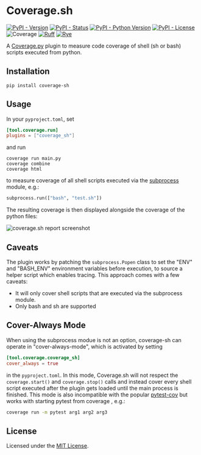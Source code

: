 # Coverage.sh

[![PyPI - Version](https://img.shields.io/pypi/v/coverage-sh?color=blue)](https://pypi.org/project/coverage-sh/)
[![PyPI - Status](https://img.shields.io/pypi/status/coverage-sh)](https://github.com/lackhove/coverage-sh/blob/main/pyproject.toml)
[![PyPI - Python Version](https://img.shields.io/pypi/pyversions/coverage-sh)](https://github.com/lackhove/coverage-sh/blob/main/pyproject.toml)
[![PyPI - License](https://img.shields.io/pypi/l/coverage-sh)](https://github.com/lackhove/coverage-sh/blob/main/LICENSE.txt)
![Coverage](https://img.shields.io/endpoint?url=https://gist.githubusercontent.com/lackhove/f16009049fe5091e6d750a7bb7b4d68a/raw/covbadge.json)
[![Ruff](https://img.shields.io/endpoint?url=https://raw.githubusercontent.com/astral-sh/ruff/main/assets/badge/v2.json)](https://github.com/astral-sh/ruff)
[![Rye](https://img.shields.io/endpoint?url=https://raw.githubusercontent.com/mitsuhiko/rye/main/artwork/badge.json)](https://rye-up.com)

A  [Coverage.py](https://github.com/nedbat/coveragepy) plugin to measure code coverage of shell (sh or bash) scripts
executed from python.

## Installation

```shell
pip install coverage-sh
```

## Usage

In your `pyproject.toml`, set

```toml
[tool.coverage.run]
plugins = ["coverage_sh"]
```

and run

```shell
coverage run main.py
coverage combine
coverage html
```

to measure coverage of all shell scripts executed via
the [subprocess](https://docs.python.org/3/library/subprocess.html) module, e.g.:

```python
subprocess.run(["bash", "test.sh"])
```

The resulting coverage is then displayed alongside the coverage of the python files:

![coverage.sh report screenshot](doc/media/screenshot_html-report.png)

## Caveats

The plugin works by patching the `subprocess.Popen` class to set the "ENV" and "BASH_ENV" environment variables before
execution, to source a helper script which enables tracing. This approach comes with a few caveats:

- It will only cover shell scripts that are executed via the subprocess module.
- Only bash and sh are supported

## Cover-Always Mode

When using the subprocess modue is not an option, coverage-sh can operate in "cover-always-mode", which is activated by
setting

```toml
[tool.coverage.coverage_sh]
cover_always = true
```

in the `pyproject.toml`. In this mode, Coverage.sh will not respect the `coverage.start()` and `coverage.stop()` calls
and instead cover every shell script executed after the plugin gets loaded until the main process is finished.
This mode is also incompatible with the popular [pytest-cov](https://github.com/pytest-dev/pytest-cov) but works with
starting pytest from coverage , e.g.:

```bash
coverage run -m pytest arg1 arg2 arg3
```

## License

Licensed under the [MIT License](LICENSE.txt).
